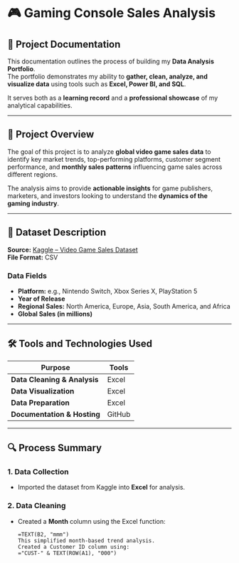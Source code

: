 # 🎮 Gaming Console Sales Analysis

## 📘 Project Documentation

This documentation outlines the process of building my **Data Analysis Portfolio**.  
The portfolio demonstrates my ability to **gather, clean, analyze, and visualize data** using tools such as **Excel, Power BI, and SQL**.  

It serves both as a **learning record** and a **professional showcase** of my analytical capabilities.

---

## 🎯 Project Overview

The goal of this project is to analyze **global video game sales data** to identify key market trends, top-performing platforms, customer segment performance, and **monthly sales patterns** influencing game sales across different regions.

The analysis aims to provide **actionable insights** for game publishers, marketers, and investors looking to understand the **dynamics of the gaming industry**.

---

## 🧾 Dataset Description

**Source:** [Kaggle – Video Game Sales Dataset](https://www.kaggle.com)  
**File Format:** CSV  

### Data Fields
- **Platform:** e.g., Nintendo Switch, Xbox Series X, PlayStation 5  
- **Year of Release**  
- **Regional Sales:** North America, Europe, Asia, South America, and Africa  
- **Global Sales (in millions)**  

---

## 🛠️ Tools and Technologies Used

| Purpose | Tools |
|----------|-------|
| **Data Cleaning & Analysis** | Excel |
| **Data Visualization** | Excel |
| **Data Preparation** | Excel |
| **Documentation & Hosting** | GitHub |

---

## 🔍 Process Summary

### 1. Data Collection
- Imported the dataset from Kaggle into **Excel** for analysis.

### 2. Data Cleaning
- Created a **Month** column using the Excel function:  
  ```excel
  =TEXT(B2, "mmm")
  This simplified month-based trend analysis.
  Created a Customer ID column using:
  ="CUST-" & TEXT(ROW(A1), "000")

